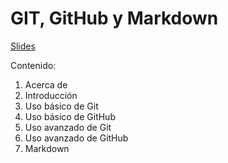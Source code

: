 # GIT, GitHub y Markdown

[Slides](http://www.slideshare.net/asanzdiego/git-github-y-markdown)

Contenido:

1. Acerca de
2. Introducción
3. Uso básico de Git
4. Uso básico de GitHub
5. Uso avanzado de Git
6. Uso avanzado de GitHub
7. Markdown

